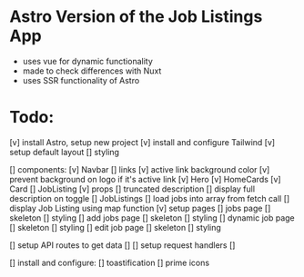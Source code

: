 # Astro Version of the Job Listings App
- uses vue for dynamic functionality
- made to check differences with Nuxt
- uses SSR functionality of Astro

# Todo:
[v] install Astro, setup new project
[v] install and configure Tailwind
[v] setup default layout
  [] styling

[]  components:
  [v] Navbar
    [] links
    [v] active link background color
    [v] prevent background on logo if it's active link
  [v] Hero
  [v] HomeCards
    [v] Card
  [] JobListing
    [v] props
    [] truncated description
    [] display full description on toggle
  [] JobListings
    [] load jobs into array from fetch call
    [] display Job Listing using map function
[v] setup pages
  [] jobs page
    [] skeleton
    [] styling
  [] add jobs page
    [] skeleton
    [] styling
  [] dynamic job page
    [] skeleton
    [] styling
  [] edit job page
    [] skeleton
    [] styling

[] setup API routes to get data
  [] 
  [] setup request handlers
  [] 

[] install and configure:
  [] toastification
  [] prime icons